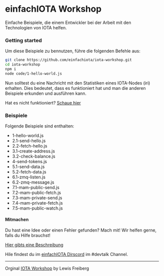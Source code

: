# einfachIOTA Workshop 

Einfache Beispiele, die einem Entwickler bei der Arbeit mit den Technologien von IOTA helfen.

### Getting started

Um diese Beispiele zu bennutzen, führe die folgenden Befehle aus:

```bash
git clone https://github.com/einfachiota/iota-workshop.git
cd iota-workshop
npm i
node code/1-hello-world.js
```

Nun solltest du eine Nachricht mit den Statistiken eines IOTA-Nodes (iri) erhalten. Dies bedeutet, dass es funktioniert hat und man die anderen Beispiele erkunden und ausführen kann.

Hat es nicht funktioniert? [Schaue hier](./MITMACHEN.md])


### Beispiele

Folgende Beispiele sind enthalten: 

- 1-hello-world.js
- 2.1-send-hello.js
- 2.2-fetch-hello.js
- 3.1-create-address.js
- 3.2-check-balance.js
- 4-send-tokens.js
- 5.1-send-data.js
- 5.2-fetch-data.js
- 6.1-zmq-listen.js
- 6.2-zmq-message.js
- 7.1-mam-public-send.js
- 7.2-mam-public-fetch.js
- 7.3-mam-private-send.js
- 7.4-mam-private-fetch.js
- 7.5-mam-public-watch.js



#### Mitmachen

Du hast eine Idee oder einen Fehler gefunden? Mach mit! Wir helfen gerne, falls du Hilfe brauchst!

[Hier gibts eine Beschreibung](./MITMACHEN.md)

Hile findest du im [einfachIOTA Dirscord](https://discord.gg/Sa8sHbn) im #devtalk Channel.

----

Orginal [IOTA Workshop](https://github.com/iota-community/iota-workshop)  by Lewis Freiberg
